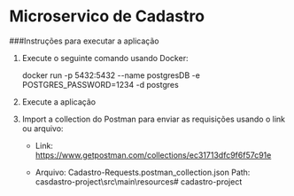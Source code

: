 # Microservico de Cadastro
 
###Instruções para executar a aplicação
 
1. Execute o seguinte comando usando Docker:

	docker run -p 5432:5432 --name postgresDB -e POSTGRES_PASSWORD=1234 -d postgres
2. Execute a aplicação

3. Import a collection do Postman para enviar as requisições usando o link ou arquivo:

    - Link: https://www.getpostman.com/collections/ec31713dfc9f6f57c91e

    - Arquivo: Cadastro-Requests.postman_collection.json
    Path: casdastro-project\src\main\resources# cadastro-project
